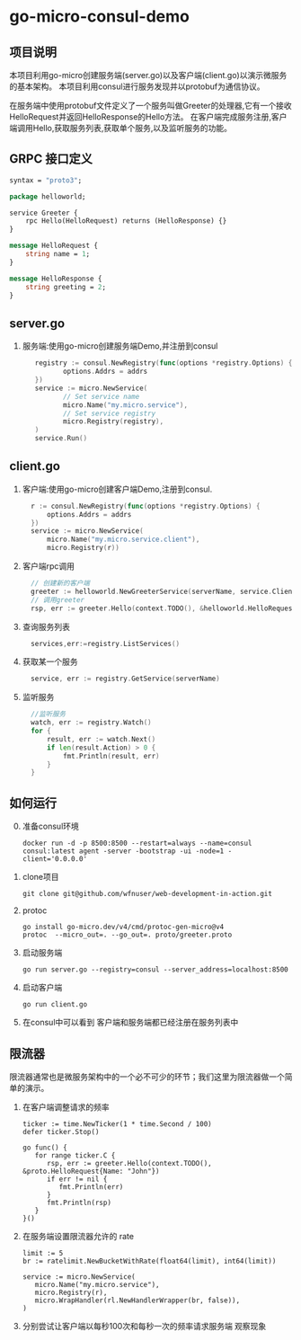 # go-micro-consul-demo

## 项目说明

本项目利用go-micro创建服务端(server.go)以及客户端(client.go)以演示微服务的基本架构。
本项目利用consul进行服务发现并以protobuf为通信协议。

在服务端中使用protobuf文件定义了一个服务叫做Greeter的处理器,它有一个接收HelloRequest并返回HelloResponse的Hello方法。
在客户端完成服务注册,客户端调用Hello,获取服务列表,获取单个服务,以及监听服务的功能。

## GRPC 接口定义

   ```protobuf
   syntax = "proto3";
   
   package helloworld;
   
   service Greeter {
       rpc Hello(HelloRequest) returns (HelloResponse) {}
   }
   
   message HelloRequest {
       string name = 1;
   }
   
   message HelloResponse {
       string greeting = 2;
   }
   ```

## server.go

   1. 服务端:使用go-micro创建服务端Demo,并注册到consul

      ```go
         registry := consul.NewRegistry(func(options *registry.Options) {
         		options.Addrs = addrs
         })
         service := micro.NewService(
         		// Set service name
         		micro.Name("my.micro.service"),
         		// Set service registry
         		micro.Registry(registry),
         )
         service.Run()
      
      
      ```

      

## client.go

   1. 客户端:使用go-micro创建客户端Demo,注册到consul.
      ```go
      	r := consul.NewRegistry(func(options *registry.Options) {
      		options.Addrs = addrs
      	})
      	service := micro.NewService(
      		micro.Name("my.micro.service.client"),
      		micro.Registry(r))
      ```

   2. 客户端rpc调用
      ```go
      	// 创建新的客户端
      	greeter := helloworld.NewGreeterService(serverName, service.Client())
      	// 调用greeter
      	rsp, err := greeter.Hello(context.TODO(), &helloworld.HelloRequest{Name: "John"})
      ```

   3. 查询服务列表
      ```go
      	services,err:=registry.ListServices()
      ```

   4. 获取某一个服务
      ```go
      	service, err := registry.GetService(serverName)
      ```

   5. 监听服务
      ```go
      	//监听服务
      	watch, err := registry.Watch()
      	for {
      		result, err := watch.Next()
      		if len(result.Action) > 0 {
      			fmt.Println(result, err)
      		}
      	}
      ```

## 如何运行

   0. 准备consul环境
      ```
      docker run -d -p 8500:8500 --restart=always --name=consul consul:latest agent -server -bootstrap -ui -node=1 -client='0.0.0.0'
      ```

   1. clone项目
      ```
      git clone git@github.com/wfnuser/web-development-in-action.git
      ```

   2. protoc
      ```
      go install go-micro.dev/v4/cmd/protoc-gen-micro@v4
      protoc  --micro_out=. --go_out=. proto/greeter.proto
      ```

   3. 启动服务端
      ```
      go run server.go --registry=consul --server_address=localhost:8500
      ```

   4. 启动客户端
      ```
      go run client.go
      ```

   5. 在consul中可以看到 客户端和服务端都已经注册在服务列表中

## 限流器
限流器通常也是微服务架构中的一个必不可少的环节；我们这里为限流器做一个简单的演示。

   1. 在客户端调整请求的频率
      ```
      ticker := time.NewTicker(1 * time.Second / 100)
      defer ticker.Stop()

      go func() {
         for range ticker.C {
            rsp, err := greeter.Hello(context.TODO(), &proto.HelloRequest{Name: "John"})
            if err != nil {
               fmt.Println(err)
            }
            fmt.Println(rsp)
         }
      }()
      ```

   2. 在服务端设置限流器允许的 rate
      ```
      limit := 5
      br := ratelimit.NewBucketWithRate(float64(limit), int64(limit))

      service := micro.NewService(
         micro.Name("my.micro.service"),
         micro.Registry(r),
         micro.WrapHandler(rl.NewHandlerWrapper(br, false)),
      )
      ```

   3. 分别尝试让客户端以每秒100次和每秒一次的频率请求服务端 观察现象